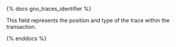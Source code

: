 {% docs gno_traces_identifier %}

This field represents the position and type of the trace within the transaction. 

{% enddocs %}